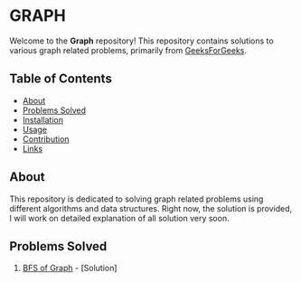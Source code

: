# GRAPH
Welcome to the **Graph** repository! This repository contains solutions to various graph related problems, primarily from [GeeksForGeeks](https://geeksforgeeks.org).

## Table of Contents

- [About](#about)
- [Problems Solved](#problems-solved)
- [Installation](#installation)
- [Usage](#usage)
- [Contribution](#contribution)
- [Links](#links)

## About
This repository is dedicated to solving graph related problems using different algorithms and data structures. Right now, the solution is provided, I will work on detailed explanation of all solution very soon.

## Problems Solved

1. [BFS of Graph](https://www.geeksforgeeks.org/problems/bfs-traversal-of-graph/1) - [Solution] 
